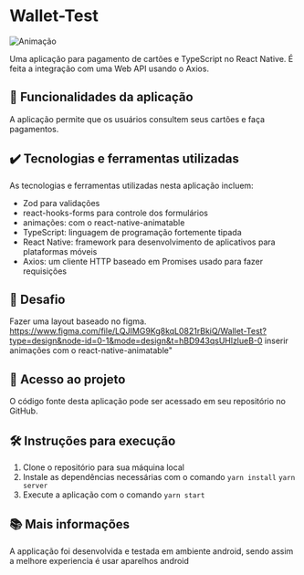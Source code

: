 # Wallet-Test #
![Animação](https://github.com/LeonardoJaques/wallet-test/assets/28495699/a25aa960-950d-4647-bceb-1081923f8e38)


Uma aplicação para pagamento de cartões e TypeScript no React Native. É feita a integração com uma Web API usando o Axios.

## 🔨 Funcionalidades da aplicação ##

A aplicação permite que os usuários consultem seus cartões e faça pagamentos.

## ✔️ Tecnologias e ferramentas utilizadas ##

As tecnologias e ferramentas utilizadas nesta aplicação incluem:

* Zod para validações
* react-hooks-forms para controle dos formulários
* animações: com o react-native-animatable
* TypeScript: linguagem de programação fortemente tipada
* React Native: framework para desenvolvimento de aplicativos para plataformas móveis
* Axios: um cliente HTTP baseado em Promises usado para fazer requisições

## 🎯 Desafio ##

   Fazer uma layout baseado no figma.
   https://www.figma.com/file/LQJIMG9Kg8kqL0821rBkiQ/Wallet-Test?type=design&node-id=0-1&mode=design&t=hBD943qsUHlzlueB-0
   inserir animações com o react-native-animatable"

## 📁 Acesso ao projeto ##

O código fonte desta aplicação pode ser acessado em seu repositório no GitHub.

## 🛠️ Instruções para execução ##

1. Clone o repositório para sua máquina local
2. Instale as dependências necessárias com o comando
`yarn install`
`yarn server`
3. Execute a aplicação com o comando
`yarn start`

## 📚 Mais informações ##

A applicação foi desenvolvida e testada em ambiente android, sendo assim a melhore experiencia é usar aparelhos android
